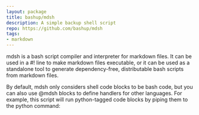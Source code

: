 ```yaml
---
layout: package
title: bashup/mdsh
description: A simple backup shell script
repo: https://github.com/bashup/mdsh
tags:
- markdown
---
```

mdsh is a bash script compiler and interpreter for markdown files. It can be used in a #! line to make markdown files executable, or it can be used as a standalone tool to generate dependency-free, distributable bash scripts from markdown files.

By default, mdsh only considers shell code blocks to be bash code, but you can also use @mdsh blocks to define handlers for other languages. For example, this script will run python-tagged code blocks by piping them to the python command:

